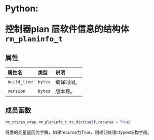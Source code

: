# <p class="hidden">Python: </p>控制器plan 层软件信息的结构体`rm_planinfo_t`

## 属性

|属性名|类型|说明|
|:--|:--|:--|
|`build_time`|`bytes`|编译时间。|
|`version`|`bytes`|版本号。|

## 成员函数

```Python
rm_ctypes_wrap.rm_planinfo_t.to_dict(self,recurse = True)
```

将类的变量返回为字典，如果recurse为True，则递归处理ctypes结构字段。